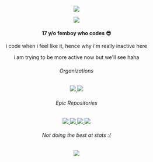 <p align="center">
<img src="https://svg-banners.vercel.app/api?type=rainbow&text1=hamhimstudio&width=800&height=100"/>
</p>
<p align="center">
<a href="https://skillicons.dev">
<img src="https://skillicons.dev/icons?i=nodejs,ts,cpp,discord,figma,html,css,py,netlify,svelte"/>
</a>
<h4 align="center">17 y/o femboy who codes 😎</h4>
<p align="center">
i code when i feel like it, hence why i'm really inactive here</p>
<p align="center">
i am trying to be more active now but we'll see haha</p>
<h6 align="center">Organizations</h6>
<p align="center">
<a href="https://github.com/hamhimdev">
<img src="https://avatars.githubusercontent.com/u/122700413?s=24&v=4">
</a> 
<a href="https://github.com/discordnano">
<img src="https://avatars.githubusercontent.com/u/134812591?s=24&v=4">
</a>
</p>
</p>
<h6 align="center">Epic Repositories</h6>
<p align="center">
<a href="https://github.com/teammicrowave/micro">
<img src="https://readme-stats.jonas-bernard.dev/api/pin/?username=hamhimdev&repo=micro&theme=radical"/>
</a>
<a href="https://github.com/hamhimdev/fruit">
<img src="https://readme-stats.jonas-bernard.dev/api/pin/?username=hamhimdev&repo=fruit&theme=radical"/>
</a>
<a href="https://github.com/anuraghazra/github-readme-stats">
<img src="https://readme-stats.jonas-bernard.dev/api/pin/?username=anuraghazra&repo=github-readme-stats&theme=radical"/>
</a>
<a href="https://github.com/hamhimstudio/BrowseOwO">
<img src="https://readme-stats.jonas-bernard.dev/api/pin/?username=hamhimstudio&repo=BrowseOwO&theme=radical"/>
</a>
</p>
<h6 align="center">Not doing the best at stats :(</h6>
<p align="center">
<img src="https://readme-stats.jonas-bernard.dev/api?username=hamhimstudio&show_icons=true&theme=radical"/>
</p>
